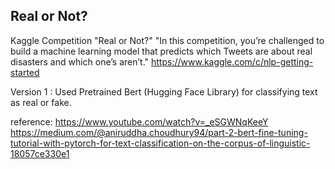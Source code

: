 ## Real or Not?

Kaggle Competition "Real or Not?"
"In this competition, you’re challenged to build a machine learning model that predicts which Tweets are about real disasters and which one’s aren’t."
https://www.kaggle.com/c/nlp-getting-started

Version 1 :
Used Pretrained Bert (Hugging Face Library) for classifying text as real or fake.

reference:
https://www.youtube.com/watch?v=_eSGWNqKeeY
https://medium.com/@aniruddha.choudhury94/part-2-bert-fine-tuning-tutorial-with-pytorch-for-text-classification-on-the-corpus-of-linguistic-18057ce330e1
